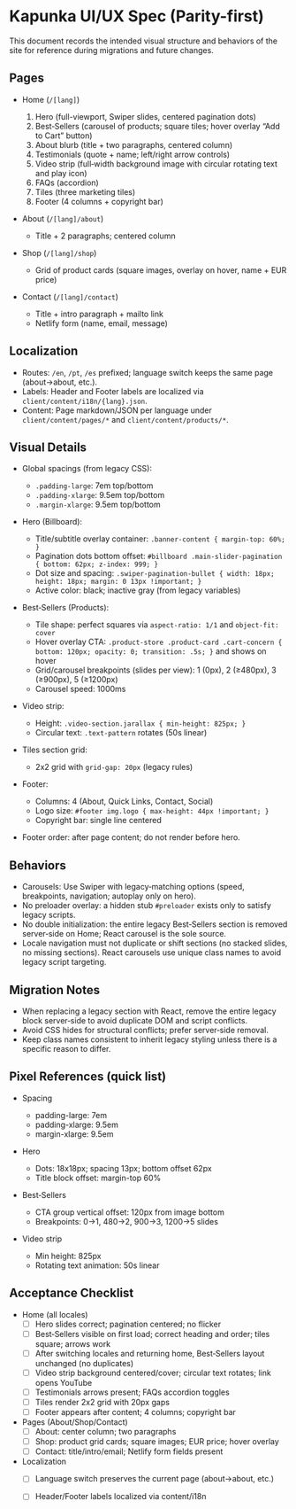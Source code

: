 # Kapunka UI/UX Spec (Parity-first)

This document records the intended visual structure and behaviors of the site for reference during migrations and future changes.

## Pages

- Home (`/[lang]`)
  1. Hero (full-viewport, Swiper slides, centered pagination dots)
  2. Best‑Sellers (carousel of products; square tiles; hover overlay “Add to Cart” button)
  3. About blurb (title + two paragraphs, centered column)
  4. Testimonials (quote + name; left/right arrow controls)
  5. Video strip (full‑width background image with circular rotating text and play icon)
  6. FAQs (accordion)
  7. Tiles (three marketing tiles)
  8. Footer (4 columns + copyright bar)

- About (`/[lang]/about`)
  - Title + 2 paragraphs; centered column

- Shop (`/[lang]/shop`)
  - Grid of product cards (square images, overlay on hover, name + EUR price)

- Contact (`/[lang]/contact`)
  - Title + intro paragraph + mailto link
  - Netlify form (name, email, message)

## Localization

- Routes: `/en`, `/pt`, `/es` prefixed; language switch keeps the same page (about→about, etc.).
- Labels: Header and Footer labels are localized via `client/content/i18n/{lang}.json`.
- Content: Page markdown/JSON per language under `client/content/pages/*` and `client/content/products/*`.

## Visual Details

- Global spacings (from legacy CSS):
  - `.padding-large`: 7em top/bottom
  - `.padding-xlarge`: 9.5em top/bottom
  - `.margin-xlarge`: 9.5em top/bottom

- Hero (Billboard):
  - Title/subtitle overlay container: `.banner-content { margin-top: 60%; }`
  - Pagination dots bottom offset: `#billboard .main-slider-pagination { bottom: 62px; z-index: 999; }`
  - Dot size and spacing: `.swiper-pagination-bullet { width: 18px; height: 18px; margin: 0 13px !important; }`
  - Active color: black; inactive gray (from legacy variables)

- Best‑Sellers (Products):
  - Tile shape: perfect squares via `aspect-ratio: 1/1` and `object-fit: cover`
  - Hover overlay CTA: `.product-store .product-card .cart-concern { bottom: 120px; opacity: 0; transition: .5s; }` and shows on hover
  - Grid/carousel breakpoints (slides per view): 1 (0px), 2 (≥480px), 3 (≥900px), 5 (≥1200px)
  - Carousel speed: 1000ms

- Video strip:
  - Height: `.video-section.jarallax { min-height: 825px; }`
  - Circular text: `.text-pattern` rotates (50s linear)

- Tiles section grid:
  - 2x2 grid with `grid-gap: 20px` (legacy rules)

- Footer:
  - Columns: 4 (About, Quick Links, Contact, Social)
  - Logo size: `#footer img.logo { max-height: 44px !important; }`
  - Copyright bar: single line centered

- Footer order: after page content; do not render before hero.

## Behaviors

- Carousels: Use Swiper with legacy‑matching options (speed, breakpoints, navigation; autoplay only on hero).
- No preloader overlay: a hidden stub `#preloader` exists only to satisfy legacy scripts.
- No double initialization: the entire legacy Best‑Sellers section is removed server‑side on Home; React carousel is the sole source.
- Locale navigation must not duplicate or shift sections (no stacked slides, no missing sections). React carousels use unique class names to avoid legacy script targeting.

## Migration Notes

- When replacing a legacy section with React, remove the entire legacy block server‑side to avoid duplicate DOM and script conflicts.
- Avoid CSS hides for structural conflicts; prefer server‑side removal.
- Keep class names consistent to inherit legacy styling unless there is a specific reason to differ.

## Pixel References (quick list)

- Spacing
  - padding-large: 7em
  - padding-xlarge: 9.5em
  - margin-xlarge: 9.5em

- Hero
  - Dots: 18x18px; spacing 13px; bottom offset 62px
  - Title block offset: margin-top 60%

- Best‑Sellers
  - CTA group vertical offset: 120px from image bottom
  - Breakpoints: 0→1, 480→2, 900→3, 1200→5 slides

- Video strip
  - Min height: 825px
  - Rotating text animation: 50s linear

## Acceptance Checklist

- Home (all locales)
  - [ ] Hero slides correct; pagination centered; no flicker
  - [ ] Best‑Sellers visible on first load; correct heading and order; tiles square; arrows work
  - [ ] After switching locales and returning home, Best‑Sellers layout unchanged (no duplicates)
  - [ ] Video strip background centered/cover; circular text rotates; link opens YouTube
  - [ ] Testimonials arrows present; FAQs accordion toggles
  - [ ] Tiles render 2x2 grid with 20px gaps
  - [ ] Footer appears after content; 4 columns; copyright bar

- Pages (About/Shop/Contact)
  - [ ] About: center column; two paragraphs
  - [ ] Shop: product grid cards; square images; EUR price; hover overlay
  - [ ] Contact: title/intro/email; Netlify form fields present

- Localization
  - [ ] Language switch preserves the current page (about→about, etc.)
  - [ ] Header/Footer labels localized via content/i18n

